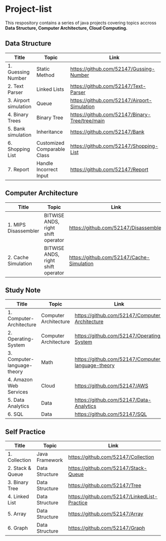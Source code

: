 # Project-list

This respository contains a series of java projects covering topics accross **Data Structure, Computer Architecture, Cloud Computing.**

## Data Structure

| Title | Topic |  Link  |
| ------------- | ------------- |------------- |
| 1. Guessing Number  | Static Method  |https://github.com/52147/Gussing-Number  |
| 2. Text Parser  | Linked Lists  |https://github.com/52147/Text-Parser  |
| 3. Airport simulation  | Queue   |https://github.com/52147/Airport-Simulation  |
| 4. Binary Trees  | Binary Tree   |https://github.com/52147/Binary-Tree/tree/main  |
| 5. Bank simulation  | Inheritance   |https://github.com/52147/Bank  |
| 6. Shopping List  | Customized Comparable Class |https://github.com/52147/Shopping-List  |
| 7. Report  | Handle Incorrect Input |https://github.com/52147/Report  |


## Computer Architecture
| Title | Topic |  Link  |
| ------------- | ------------- |------------- |
| 1. MIPS Disassembler  | BITWISE ANDS, right shift operator  |https://github.com/52147/Disassembler |
| 2. Cache Simulation  | BITWISE ANDS, right shift operator  |https://github.com/52147/Cache-Simulation  |

## Study Note
| Title | Topic |  Link  |
| ------------- | ------------- |------------- |
| 1. Computer-Architecture  | Computer Architecture  |https://github.com/52147/Computer-Architecture |
| 2. Operating-System  | Computer Architecture  |https://github.com/52147/Operating-System  |
| 3. Computer-language-theory  | Math  |https://github.com/52147/Computer-language-theory |
| 4. Amazon Web Services  | Cloud  |https://github.com/52147/AWS  |
| 5. Data Analytics  | Data  |https://github.com/52147/Data-Analytics |
| 6. SQL  | Data  |https://github.com/52147/SQL  |

## Self Practice
| Title | Topic |  Link  |
| ------------- | ------------- |------------- |
| 1. Collection  | Java Framework  |https://github.com/52147/Collection |
| 2. Stack & Queue  | Data Structure  |https://github.com/52147/Stack-Queue  |
| 3. Binary Tree  | Data Structure  |https://github.com/52147/Tree |
| 4. Linked List  | Data Structure  |https://github.com/52147/LinkedList-Practice  |
| 5. Array  | Data Structure  |https://github.com/52147/Array |
| 6. Graph  | Data Structure  |https://github.com/52147/Graph  |
